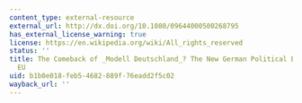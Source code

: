 ```yaml
---
content_type: external-resource
external_url: http://dx.doi.org/10.1080/09644000500268795
has_external_license_warning: true
license: https://en.wikipedia.org/wiki/All_rights_reserved
status: ''
title: The Comeback of _Modell Deutschland_? The New German Political Economy in the
  EU
uid: b1b0e018-feb5-4682-889f-76eadd2f5c02
wayback_url: ''
---
```

